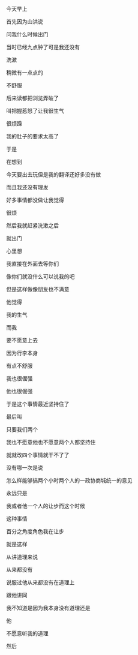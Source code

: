 今天早上

首先因为山洪说

问我什么时候出门

当时已经九点钟了可是我还没有

洗漱

稍微有一点点的

不舒服

后来读都把浏览弄破了

叫把握惹怒了让我很生气

很烦躁

我的肚子的要求太高了

于是

在想到

今天要出去玩但是我的翻译还好多没有做

而且我还没有理发

好多事情都没做让我觉得

很烦

然后我就赶紧洗漱之后

就出门

心里想

我直接在外面去等你们

像你们就没什么可以说我的吧

但是这样做像朋友也不满意

他觉得

我的生气

而我

要不愿意上去

因为行李本身

有点不舒服

我也很倔强

他也很倔强

于是这个事情最近坚持住了

最后叫

只要我们两个

我也不愿意他也不愿意两个人都坚持住

就就改四个事情就干不了了

没有哪一次是说

怎么样能够搞两个小时两个人的一政协商城统一的意见

永远只是

我或者他一个人的让步而这个时候

这种事情

百分之角度角色我在让步

就是这样

从讲道理来说

从来都没有

说服过他从来都没有在道理上

跟他讲同

我不知道是因为我本身没有道理还是

他

不愿意听我的道理

然后
